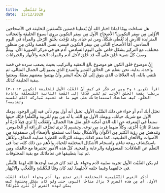```yaml
---
title:  وقتٌ للتَّعجُّبِ
date:  13/12/2020
---
```


هل تساءلت يومًا لماذا اختار الله أنْ يُعطينا قصتين مُتَّسقتين للخليقة في الأصحاحين الأوَّلين مِن سِفر التكوين؟ الأصحاح الأول مِن سِفر التكوين يروي أسبوع الخليقة والعجائب المتزايدة للأرض إذ تُعْطَى شَكْلاً، وِمن ثم حياة. وقد توِّجَت بخَلْقِ الرّجل والمرأة في اليوم السادس. أمّا الأصحاح الثاني مِن سِفر التكوين فيسرد نفس القصة ولكن مِن منظور مختلف، مع التركيز بشكل خاص على اليوم السادس. آدم هو في مركز الصورة الآن، ويتمُّ وصفَ كلّ شيء خُلِقَ على أنَّه قد خُلِقَ لأجل آدم والمرأة: الجنة والأنهار والحيوانات.

إِنَّ موضوع خَلق الكون هو موضوع بالغ التعقيد والتركيب بحيث يصعب سرده في قصة واحدة. بداية، نحن نتعلم عن الخالق القدير والمبدع الذي يصبو إلى الجمال المثالي. ثم نلتقي بالله، إله العلاقات الذي يتوق إلى أنْ يحبَّه البشر وأنْ يهتموا ببعضهم بعضًا، ويعتنوا ببقية الخليقة كذلك.

`اقرأ تكوين ١ و٢ ومِن ثم فكّر في كيف أنَّ السَّبْت الأول للخليقة (تكوين ٢: ١-٣) يربطنا بقصة الخَلقِ الأولى ثم يُشير قُدُمًا إلى القَصة الثانية المُتعلّقة بإعادة الخَلْقِ. كيف تساعدك استنتاجاتك على فهم ما قد تَعنيه مُباركة اللهِ للسبت وتقديسه؟`

تخيَل أنك آدم أو حواء في ذلك السَّبْت الأول. تخيل أنه أول يوم تأتي فيه إلى الوجود، يومك الأول مع شريك حياتك، ويومك الأول مع الله. يا لَه مِن يومٍ للتربية والتَّعلّم! فإنّك حينها ستبدأ في المعرفة عن الله الذي أمكنه خَلْق مثل هذا الجمال. وتَتَعَجَّب إِذْ تَرَى فِيِلاً تَارَةً أو ضفدعًا تَارَةً أُخْرَى، وكلّاً منهما فريد مِن نوعه. وتبتسم إذْ ترى تَصَرُّف الزرافة أو الجاموس. وتندهش مِن رؤية الكثير مِن الألوان والأشكال بينما أنت تستمتع بالإصغاء إلى سمفونية مِن الأصوات والألحان الطبيعية. كما تنعم كذلك ببوتقة البَرَكَات العَطِرة متباينة المذاق، وتُذْهَلُ باستكشاف روعة تناغم وانسجام الأشكال المختلفة للحياة. والأهم من ذلك كله، تبدأ في التعلّم عن العلاقات: المسؤولية والرعاية والمحبة. كلّ هذه الأمور تختبرها مع خالقك، ومِن ثم تبدأ بتطبيقها في تعاملاتك مع بقية المخلوقات.

لم يكن السَّبْت الأول تجربة سلبية لآدم وحواء. بل لقد كان فرصة أوجدها الله لهما للتَّمعُّن في خالقهما وفيما خلقه لأجلهما. لقد كان وقتًا للدَّهْشَةِ والتَّعَجُّبِ والانْبِهَار.

`أذكر الفرص التَّعْلِيمية المختلفة التي تمتع بها آدم وحواء أثناء السَّبْت الأول. أي مِن هذه الفرص لا يزال متاحًا اليوم، حتى ولو كان بشكلٍ مختلفٍ؟ كيف يمكن لهذه الفرص أنْ تُثْري سُبُوتَك؟`